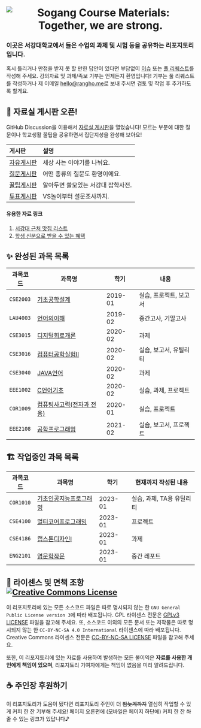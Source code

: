<h1 align="center"><img src="https://user-images.githubusercontent.com/10833976/111170707-92b1d680-85e7-11eb-8e58-1eac6ef8998b.png" alt="Sogang Course Materials: Together, we are strong." /></h1>

### 이곳은 서강대학교에서 들은 수업의 과제 및 시험 등을 공유하는 리포지토리입니다.

혹시 틀리거나 만점을 받지 못 할 만한 답안이 있다면 부담없이 [이슈](https://github.com/RangHo/sogang-courses/issues/new/choose) 또는 [풀 리퀘스트](https://github.com/RangHo/sogang-courses/compare)를 작성해 주세요. 강의자료 및 과제/족보 기부는 언제든지 환영입니다! 기부는 풀 리퀘스트를 작성하거나 제 이메일 [hello@rangho.me](mailto:hello@rangho.me)로 보내 주시면 검토 및 작업 후 추가하도록 할게요.

## 📢 자료실 게시판 오픈!

GitHub Discussion을 이용해서 [자료실 게시판](https://github.com/RangHo/sogang-courses/discussions)을 열었습니다! 모르는 부분에 대한 질문이나 학교생활 꿀팁을 공유하면서 집단지성을 완성해 보아요!

| 게시판 | 설명 |
|:------ |:---- |
| [자유게시판](https://github.com/RangHo/sogang-courses/discussions/categories/%EC%9E%90%EC%9C%A0%EA%B2%8C%EC%8B%9C%ED%8C%90) | 세상 사는 이야기를 나눠요. |
| [질문게시판](https://github.com/RangHo/sogang-courses/discussions/categories/%EC%A7%88%EB%AC%B8%EA%B2%8C%EC%8B%9C%ED%8C%90) | 어떤 종류의 질문도 환영이에요. |
| [꿀팁게시판](https://github.com/RangHo/sogang-courses/discussions/categories/%EA%BF%80%ED%8C%81%EA%B2%8C%EC%8B%9C%ED%8C%90) | 알아두면 쓸모있는 서강대 잡학사전. |
| [투표게시판](https://github.com/RangHo/sogang-courses/discussions/categories/%ED%88%AC%ED%91%9C%EA%B2%8C%EC%8B%9C%ED%8C%90) | VS놀이부터 설문조사까지. |

#### 유용한 자료 링크

1. [서강대 근처 맛집 리스트](https://github.com/RangHo/sogang-courses/discussions/7)
2. [학생 신분으로 받을 수 있는 혜택](https://github.com/RangHo/sogang-courses/discussions/13)

## ✨ 완성된 과목 목록

| 과목코드 | 과목명 | 학기 | 내용 |
| -------- | ------ | ---- | ---- |
| `CSE2003` | [기초공학설계](CSE2003) | 2019-01 | 실습, 프로젝트, 보고서 |
| `LAU4003` | [언어의이해](LAU4003) | 2019-02 | 중간고사, 기말고사 |
| `CSE3015` | [디지털회로개론](CSE3015) | 2020-02 | 과제 |
| `CSE3016` | [컴퓨터공학실험II](CSE3016) | 2020-02 | 실습, 보고서, 유틸리티 |
| `CSE3040` | [JAVA언어](CSE3040) | 2020-02 | 과제 |
| `EEE1002` | [C언어기초](EEE1002) | 2020-02 | 실습, 과제, 프로젝트 |
| `COR1009` | [컴퓨팅사고력(전자과 전용)](COR1009) | 2020-01 | 실습, 프로젝트 |
| `EEE2108` | [공학프로그래밍](EEE2108) | 2021-02 | 실습, 보고서, 프로젝트 |

## 🏗️ 작업중인 과목 목록
| 과목코드 | 과목명 | 학기 | 현재까지 작성된 내용 |
| -------- | ------ | ---- | -------------------- |
| `COR1010` | [기초인공지능프로그래밍](https://github.com/RangHo/sogang-courses/tree/cor1010/COR1010) | 2023-01 | 실습, 과제, TA용 유틸리티 |
| `CSE4100` | [멀티코어프로그래밍](https://github.com/RangHo/sogang-courses/tree/cse4100/CSE4100) | 2023-01 | 프로젝트 |
| `CSE4186` | [캡스톤디자인I](https://github.com/RangHo/sogang-courses/tree/cse4186/CSE4186) | 2023-01 | 과제 |
| `ENG2101` | [영문학작문](https://github.com/RangHo/sogang-courses/tree/eng2101/ENG2101) | 2023-01 | 중간 레포트 |


## 📝 라이센스 및 면책 조항 <a rel="license" href="http://creativecommons.org/licenses/by-nc-sa/4.0/"><img alt="Creative Commons License" style="border-width:0" src="https://i.creativecommons.org/l/by-nc-sa/4.0/80x15.png" /></a>
이 리포지토리에 있는 모든 소스코드 파일은 따로 명시되지 않는 한 `GNU General Public License version 3`에 따라 배포됩니다. GPL 라이센스 전문은 [GPLv3 LICENSE](LICENSE.GPLv3) 파일을 참고해 주세요. 또, 소스코드 이외의 모든 문서 또는 저작물은 따로 명시되지 않는 한 `CC-BY-NC-SA 4.0 International` 라이센스에 따라 배포됩니다. Creative Commons 라이센스 전문은 [CC-BY-NC-SA LICENSE](LICENSE.CC-BY-NC-SA-4.0-International) 파일을 참고해 주세요.

또한, 이 리포지토리에 있는 자료를 사용하여 발생하는 모든 불이익은 **자료를 사용한 개인에게 책임이 있으며**, 리포지토리 기여자에게는 책임이 없음을 미리 알려드립니다.

## ☕ 주인장 후원하기
이 리포지토리가 도움이 됐다면 리포지토리 주인이 더 ~~밤늦게까지~~ 열심히 작업할 수 있게 커피 한 잔 기부해 주세요! 페이지 오른편에 (모바일은 페이지 하단에) 커피 한 잔 쏴 줄 수 있는 링크가 있답니다♪
